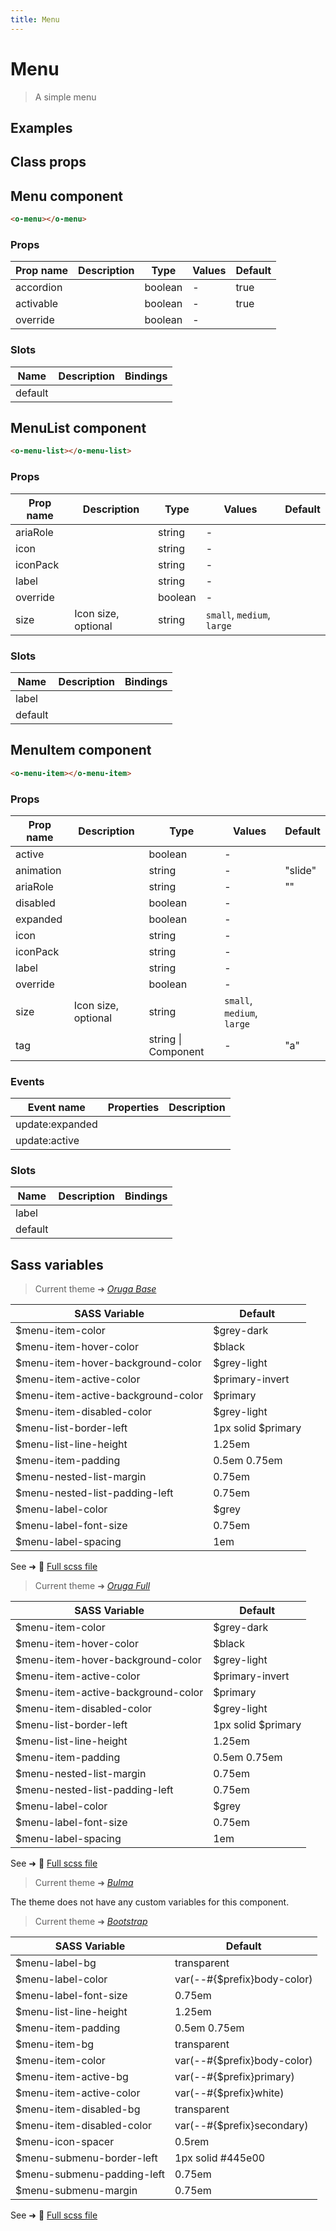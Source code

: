 ```yaml
---
title: Menu
---
```


# Menu

<div class="vp-doc">

> A simple menu

<Carbon />
</div>

<div class="vp-example">

## Examples

<example-menu />

</div>
<div class="vp-example">

## Class props

<inspector-menu-viewer />

</div>

<div class="vp-doc">

## Menu component

```html
<o-menu></o-menu>
```

### Props

| Prop name | Description | Type    | Values | Default |
| --------- | ----------- | ------- | ------ | ------- |
| accordion |             | boolean | -      | true    |
| activable |             | boolean | -      | true    |
| override  |             | boolean | -      |         |

### Slots

| Name    | Description | Bindings |
| ------- | ----------- | -------- |
| default |             |          |

</div>

<div class="vp-doc">

## MenuList component

```html
<o-menu-list></o-menu-list>
```

### Props

| Prop name | Description         | Type    | Values                     | Default |
| --------- | ------------------- | ------- | -------------------------- | ------- |
| ariaRole  |                     | string  | -                          |         |
| icon      |                     | string  | -                          |         |
| iconPack  |                     | string  | -                          |         |
| label     |                     | string  | -                          |         |
| override  |                     | boolean | -                          |         |
| size      | Icon size, optional | string  | `small`, `medium`, `large` |         |

### Slots

| Name    | Description | Bindings |
| ------- | ----------- | -------- |
| label   |             |          |
| default |             |          |

</div>

<div class="vp-doc">

</div>

<div class="vp-doc">

## MenuItem component

```html
<o-menu-item></o-menu-item>
```

### Props

| Prop name | Description         | Type                | Values                     | Default |
| --------- | ------------------- | ------------------- | -------------------------- | ------- |
| active    |                     | boolean             | -                          |         |
| animation |                     | string              | -                          | "slide" |
| ariaRole  |                     | string              | -                          | ""      |
| disabled  |                     | boolean             | -                          |         |
| expanded  |                     | boolean             | -                          |         |
| icon      |                     | string              | -                          |         |
| iconPack  |                     | string              | -                          |         |
| label     |                     | string              | -                          |         |
| override  |                     | boolean             | -                          |         |
| size      | Icon size, optional | string              | `small`, `medium`, `large` |         |
| tag       |                     | string \| Component | -                          | "a"     |

### Events

| Event name      | Properties | Description |
| --------------- | ---------- | ----------- |
| update:expanded |            |
| update:active   |            |

### Slots

| Name    | Description | Bindings |
| ------- | ----------- | -------- |
| label   |             | <br/>    |
| default |             |          |

</div>

<div class="vp-doc">

</div>
<div class="vp-doc">

## Sass variables

<div class="theme-orugabase">

> Current theme ➜ _[Oruga Base](https://github.com/oruga-ui/theme-oruga)_

| SASS Variable                      | Default            |
| ---------------------------------- | ------------------ |
| $menu-item-color                   | $grey-dark         |
| $menu-item-hover-color             | $black             |
| $menu-item-hover-background-color  | $grey-light        |
| $menu-item-active-color            | $primary-invert    |
| $menu-item-active-background-color | $primary           |
| $menu-item-disabled-color          | $grey-light        |
| $menu-list-border-left             | 1px solid $primary |
| $menu-list-line-height             | 1.25em             |
| $menu-item-padding                 | 0.5em 0.75em       |
| $menu-nested-list-margin           | 0.75em             |
| $menu-nested-list-padding-left     | 0.75em             |
| $menu-label-color                  | $grey              |
| $menu-label-font-size              | 0.75em             |
| $menu-label-spacing                | 1em                |

See ➜ 📄 [Full scss file](https://github.com/oruga-ui/theme-oruga/tree/main/src/assets/scss/components/_menu.scss)

</div><div class="theme-orugafull">

> Current theme ➜ _[Oruga Full](https://github.com/oruga-ui/theme-oruga)_

| SASS Variable                      | Default            |
| ---------------------------------- | ------------------ |
| $menu-item-color                   | $grey-dark         |
| $menu-item-hover-color             | $black             |
| $menu-item-hover-background-color  | $grey-light        |
| $menu-item-active-color            | $primary-invert    |
| $menu-item-active-background-color | $primary           |
| $menu-item-disabled-color          | $grey-light        |
| $menu-list-border-left             | 1px solid $primary |
| $menu-list-line-height             | 1.25em             |
| $menu-item-padding                 | 0.5em 0.75em       |
| $menu-nested-list-margin           | 0.75em             |
| $menu-nested-list-padding-left     | 0.75em             |
| $menu-label-color                  | $grey              |
| $menu-label-font-size              | 0.75em             |
| $menu-label-spacing                | 1em                |

See ➜ 📄 [Full scss file](https://github.com/oruga-ui/theme-oruga/tree/main/src/assets/scss/components/_menu.scss)

</div><div class="theme-bulma">

> Current theme ➜ _[Bulma](https://github.com/oruga-ui/theme-bulma)_

<p>The theme does not have any custom variables for this component.</p>
</div><div class="theme-bootstrap">

> Current theme ➜ _[Bootstrap](https://github.com/oruga-ui/theme-bootstrap)_

| SASS Variable              | Default                     |
| -------------------------- | --------------------------- |
| $menu-label-bg             | transparent                 |
| $menu-label-color          | var(--#{$prefix}body-color) |
| $menu-label-font-size      | 0.75em                      |
| $menu-list-line-height     | 1.25em                      |
| $menu-item-padding         | 0.5em 0.75em                |
| $menu-item-bg              | transparent                 |
| $menu-item-color           | var(--#{$prefix}body-color) |
| $menu-item-active-bg       | var(--#{$prefix}primary)    |
| $menu-item-active-color    | var(--#{$prefix}white)      |
| $menu-item-disabled-bg     | transparent                 |
| $menu-item-disabled-color  | var(--#{$prefix}secondary)  |
| $menu-icon-spacer          | 0.5rem                      |
| $menu-submenu-border-left  | 1px solid #445e00           |
| $menu-submenu-padding-left | 0.75em                      |
| $menu-submenu-margin       | 0.75em                      |

See ➜ 📄 [Full scss file](https://github.com/oruga-ui/theme-bootstrap/tree/main/src/assets/scss/components/_menu.scss)

</div>

</div>
